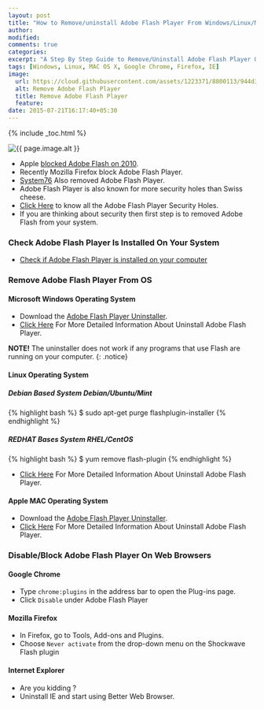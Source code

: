 ```yaml
---
layout: post
title: "How to Remove/uninstall Adobe Flash Player From Windows/Linux/Mac OS"
author:
modified:
comments: true
categories:
excerpt: "A Step By Step Guide to Remove/Uninstall Adobe Flash Player On Windows/Linux/Mac OS and Block Adobe Flash Player on Google Chrome/Firefox/IE Web Browsers."
tags: [Windows, Linux, MAC OS X, Google Chrome, Firefox, IE]
image:
  url: https://cloud.githubusercontent.com/assets/1223371/8800113/944d3d70-2fcd-11e5-9037-28b536cec2ee.png
  alt: Remove Adobe Flash Player
  title: Remove Adobe Flash Player
  feature:
date: 2015-07-21T16:17:40+05:30
---
```


{% include _toc.html %}

<img src="{{ page.image.url }}" alt="{{ page.image.alt }}" title="{{ page.image.title }}">

* Apple <a href="https://www.apple.com/hotnews/thoughts-on-flash/">blocked Adobe Flash on 2010</a>.
* Recently Mozilla Firefox block Adobe Flash Player.
* <a href="http://blog.system76.com/post/124110683268/farewell-flash">System76</a> Also removed Adobe Flash Player.
* Adobe Flash Player is also known for more security holes than Swiss cheese.
* <a href="http://www.cvedetails.com/vulnerability-list/vendor_id-53/product_id-6761/Adobe-Flash-Player.html">Click Here</a> to know all the Adobe Flash Player Security Holes.
* If you are thinking about security then first step is to removed Adobe Flash from your system.


### Check Adobe Flash Player Is Installed On Your System

* <a href="https://helpx.adobe.com/flash-player.html">Check if Adobe Flash Player is installed on your computer</a>


### Remove Adobe Flash Player From OS

#### Microsoft Windows Operating System

* Download the <a href="http://download.macromedia.com/get/flashplayer/current/support/uninstall_flash_player.exe">Adobe Flash Player Uninstaller</a>.
* <a href="https://helpx.adobe.com/flash-player/kb/uninstall-flash-player-windows.html">Click Here</a> For More Detailed Information About Uninstall Adobe Flash Player.

**NOTE!** The uninstaller does not work if any programs that use Flash are running on your computer.
{: .notice}

#### Linux Operating System

##### Debian Based System Debian/Ubuntu/Mint
{% highlight bash %}
$ sudo apt-get purge flashplugin-installer
{% endhighlight %}

##### REDHAT Bases System RHEL/CentOS
{% highlight bash %}
$ yum remove flash-plugin
{% endhighlight %}

* <a href="https://helpx.adobe.com/flash-player/release-note/readme-flash-player-linux.html">Click Here</a> For More Detailed Information About Uninstall Adobe Flash Player.

#### Apple MAC Operating System

* Download the <a href="http://fpdownload.macromedia.com/get/flashplayer/current/support/uninstall_flash_player_osx.dmg">Adobe Flash Player Uninstaller</a>.
* <a href="https://helpx.adobe.com/flash-player/kb/uninstall-flash-player-mac-os.html">Click Here</a> For More Detailed Information About Uninstall Adobe Flash Player.

### Disable/Block Adobe Flash Player On Web Browsers

#### Google Chrome

* Type `chrome:plugins` in the address bar to open the Plug-ins page.
* Click `Disable` under Adobe Flash Player

#### Mozilla Firefox

* In Firefox, go to Tools, Add-ons and Plugins.
* Choose `Never activate` from the drop-down menu on the Shockwave Flash plugin

#### Internet Explorer

* Are you kidding ?
* Uninstall IE and start using Better Web Browser.
